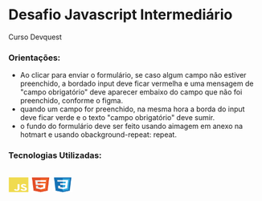 # Desafio Javascript Intermediário
Curso Devquest

### Orientações:
- Ao clicar para enviar o formulário, se caso algum campo não estiver preenchido, a bordado input deve ficar vermelha e uma mensagem de "campo obrigatório" deve aparecer embaixo do campo que não foi preenchido, conforme o figma.
- quando um campo for preenchido, na mesma hora a borda do input deve ficar verde e o texto "campo obrigatório" deve sumir.
- o fundo do formulário deve ser feito usando aimagem em anexo na hotmart e usando obackground-repeat: repeat.

### Tecnologias Utilizadas:
<div style="display: inline_block"><br>
  <img align="center" alt="Js" height="30" width="40" src="https://raw.githubusercontent.com/devicons/devicon/master/icons/javascript/javascript-plain.svg">
  <img align="center" alt="HTML" height="30" width="40" src="https://raw.githubusercontent.com/devicons/devicon/master/icons/html5/html5-original.svg">
  <img align="center" alt="CSS" height="30" width="40" src="https://raw.githubusercontent.com/devicons/devicon/master/icons/css3/css3-original.svg">
</div>
